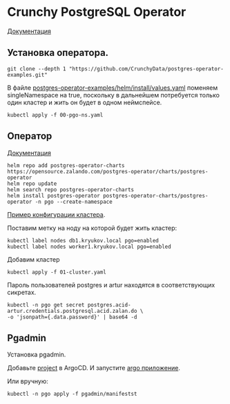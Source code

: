 # Crunchy PostgreSQL Operator

[Документация](https://access.crunchydata.com/documentation/postgres-operator/v5/installation/helm/)

## Установка оператора.

```shell
git clone --depth 1 "https://github.com/CrunchyData/postgres-operator-examples.git"
```

В файле [postgres-operator-examples/helm/install/values.yaml](postgres-operator-examples/helm/install/values.yaml) поменяем singleNamespace на true, поскольку в дальнейшем потребуется только один кластер и жить он будет в одном неймспейсе.

```shell
kubectl apply -f 00-pgo-ns.yaml

```

## Оператор

[Документация](https://github.com/zalando/postgres-operator)

```shell
helm repo add postgres-operator-charts https://opensource.zalando.com/postgres-operator/charts/postgres-operator
helm repo update
helm search repo postgres-operator-charts
helm install postgres-operator postgres-operator-charts/postgres-operator -n pgo --create-namespace
```

[Пример конфигурации кластера](https://github.com/zalando/postgres-operator/blob/master/manifests/complete-postgres-manifest.yaml).

Поставим метку на ноду на которой будет жить кластер:

```shell
kubectl label nodes db1.kryukov.local pgo=enabled
kubectl label nodes worker1.kryukov.local pgo=enabled
```

Добавим кластер

```shell
kubectl apply -f 01-cluster.yaml
```

Пароль пользователей postgres и artur находятся в соответствующих сикретах.

```shell
kubectl -n pgo get secret postgres.acid-artur.credentials.postgresql.acid.zalan.do \
-o 'jsonpath={.data.password}' | base64 -d
```

## Pgadmin

Установка pgadmin.

Добавьте [project](../argo-sys-project.yaml) в ArgoCD. И запустите [argo приложение](pgadmin/argo/argo-app.yaml).

Или вручную:

 ```shell
 kubectl -n pgo apply -f pgadmin/manifestst
 ```



